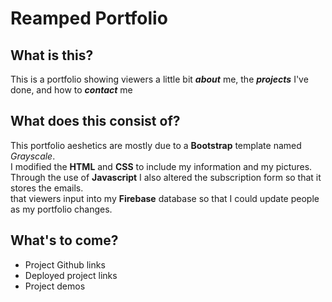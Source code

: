 # Reamped Portfolio

## What is this?

This is a portfolio showing viewers a little bit _**about**_ me, the _**projects**_ I've done, and how to _**contact**_ me

## What does this consist of?

This portfolio aeshetics are mostly due to a **Bootstrap** template named *Grayscale*.
<br>I modified the **HTML** and **CSS** to include my information and my pictures.
<br>Through the use of **Javascript** I also altered the subscription form so that it stores the emails.
<br>that viewers input into my **Firebase** database so that I could update people as my portfolio changes.

## What's to come?

- Project Github links
- Deployed project links
- Project demos 
